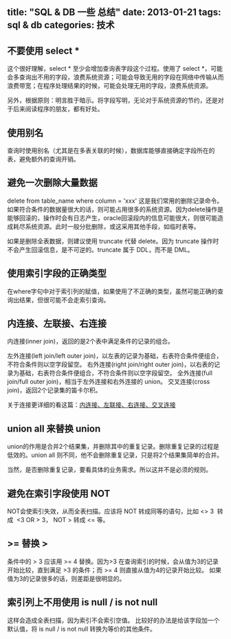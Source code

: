 title: "SQL & DB 一些 总结"
date: 2013-01-21
tags: sql & db
categories: 技术
---

## 不要使用 select *

这个很好理解，select * 至少会增加查询表字段这个过程。使用了 select *，可能会多查询出不用的字段，浪费系统资源；可能会导致无用的字段在网络中传输从而浪费带宽；在程序处理结果的时候，可能会处理无用的字段，浪费系统资源。

另外，根据原则：明言胜于暗示。将字段写明，无论对于系统资源的节约，还是对于后来阅读程序的朋友，都有好处。<!--more-->

## 使用别名

查询时使用别名（尤其是在多表关联的时候），数据库能够直接确定字段所在的表，避免额外的查询开销。

## 避免一次删除大量数据

delete from table_name where column = 'xxx'        这是我们常用的删除记录命令。如果符合条件的数据量很大的话，则可能占用很多的系统资源。因为delete操作是能够回滚的，操作时会有日志产生，oracle回滚段内的信息可能很大，则很可能造成耗尽系统资源。此时一般分批删除，或这采用其他手段，如临时表等。

如果是删除全表数据，则建议使用 truncate 代替 delete。因为 truncate 操作时不会产生回滚信息，是不可逆的。truncate 属于 DDL，而不是 DML。 

## 使用索引字段的正确类型

在where字句中对于索引列的赋值，如果使用了不正确的类型，虽然可能正确的查询出结果，但很可能不会走索引查询。

## 内连接、左联接、右连接

内连接(inner join)，返回的是2个表中满足条件的记录的组合。

左外连接(left join/left outer join)，以左表的记录为基础，右表符合条件便组合，不符合条件则以空字段留空。
右外连接(right join/right outer join)，以右表的记录为基础，右表符合条件便组合，不符合条件则以空字段留空。
全外连接(full join/full outer join)，相当于左外连接和右外连接的 union。
交叉连接(cross join)，返回2个记录集的笛卡尔积。

关于连接更详细的看这篇：[内连接、左联接、右连接、交叉连接](/inner-outer-left-right-cross-join.html)

## union all 来替换 union

union的作用是合并2个结果集，并删除其中的重复记录。删除重复记录的过程是低效的。union all 则不同，他不会删除重复记录，只是将2个结果集简单的合并。

当然，是否删除重复记录，要看具体的业务需求。所以这并不是必须的规则。

## 避免在索引字段使用 NOT

NOT会使索引失效，从而全表扫描。应该将 NOT 转成同等的语句，比如 &lt;&gt; 3  转成  &lt;3 OR &gt; 3， NOT &gt; 转成 &lt;= 等。

## &gt;= 替换 &gt;

条件中的 &gt; 3 应该用 &gt;= 4 替换。因为&gt;3 在查询索引的时候，会从值为3的记录开始比较，直到满足 &gt;3 的条件；而 &gt;= 4 则直接从值为4的记录开始比较。 如果值为3的记录很多的话，则差距是很明显的。

## 索引列上不用使用 is null / is not null

这样会造成全表扫描，因为索引不会索引空值。 比较好的办法是给该字段加一个默认值，将 is null / is not null 转换为等价的其他条件。
